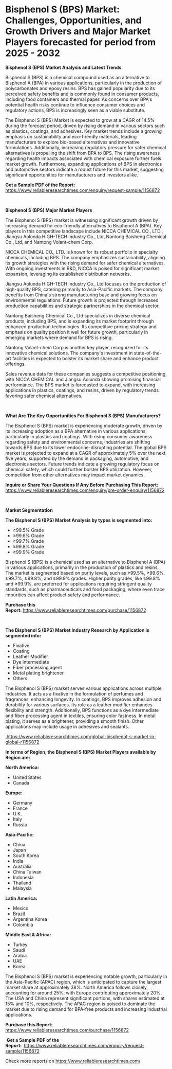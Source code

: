 <p><h1>Bisphenol S (BPS) Market: Challenges, Opportunities, and Growth Drivers and Major Market Players forecasted for period from 2025 - 2032</h1></p><p><strong>Bisphenol S (BPS) Market Analysis and Latest Trends</strong></p>
<p><p>Bisphenol S (BPS) is a chemical compound used as an alternative to Bisphenol A (BPA) in various applications, particularly in the production of polycarbonates and epoxy resins. BPS has gained popularity due to its perceived safety benefits and is commonly found in consumer products, including food containers and thermal paper. As concerns over BPA's potential health risks continue to influence consumer choices and regulatory actions, BPS is increasingly seen as a viable substitute.</p><p>The Bisphenol S (BPS) Market is expected to grow at a CAGR of 14.5% during the forecast period, driven by rising demand in various sectors such as plastics, coatings, and adhesives. Key market trends include a growing emphasis on sustainability and eco-friendly materials, leading manufacturers to explore bio-based alternatives and innovative formulations. Additionally, increasing regulatory pressure for safer chemical alternatives is propelling the shift from BPA to BPS. The rising awareness regarding health impacts associated with chemical exposure further fuels market growth. Furthermore, expanding applications of BPS in electronics and automotive sectors indicate a robust future for this market, suggesting significant opportunities for manufacturers and investors alike.</p></p>
<p><strong>Get a Sample PDF of the Report:&nbsp;</strong> <a href="https://www.reliableresearchtimes.com/enquiry/request-sample/1156872?utm_campaign=3551&utm_medium=2&utm_source=Github&utm_content=ia&utm_term=02042025&utm_id=bisphenol-s-bps">https://www.reliableresearchtimes.com/enquiry/request-sample/1156872</a></p>
<p>&nbsp;</p>
<p><strong>Bisphenol S (BPS) Major Market Players</strong></p>
<p><p>The Bisphenol S (BPS) market is witnessing significant growth driven by increasing demand for eco-friendly alternatives to Bisphenol A (BPA). Key players in this competitive landscape include NICCA CHEMICAL CO., LTD., Jiangsu Aolunda HIGH-TECH Industry Co., Ltd, Nantong Baisheng Chemical Co., Ltd, and Nantong Volant-chem Corp.</p><p>NICCA CHEMICAL CO., LTD. is known for its robust portfolio in specialty chemicals, including BPS. The company emphasizes sustainability, aligning its growth strategies with the rising demand for safer chemical alternatives. With ongoing investments in R&D, NICCA is poised for significant market expansion, leveraging its established distribution networks.</p><p>Jiangsu Aolunda HIGH-TECH Industry Co., Ltd focuses on the production of high-quality BPS, catering primarily to Asia-Pacific markets. The company benefits from China's strong manufacturing base and growing focus on environmental regulations. Future growth is projected through increased production capabilities and strategic partnerships in the chemical sector.</p><p>Nantong Baisheng Chemical Co., Ltd specializes in diverse chemical products, including BPS, and is expanding its market footprint through enhanced production technologies. Its competitive pricing strategy and emphasis on quality position it well for future growth, particularly in emerging markets where demand for BPS is rising.</p><p>Nantong Volant-chem Corp is another key player, recognized for its innovative chemical solutions. The company's investment in state-of-the-art facilities is expected to bolster its market share and enhance product offerings.</p><p>Sales revenue data for these companies suggests a competitive positioning, with NICCA CHEMICAL and Jiangsu Aolunda showing promising financial performance. The BPS market is forecasted to expand, with increasing applications in plastics, coatings, and resins, driven by regulatory trends favoring safer chemical alternatives.</p></p>
<p>&nbsp;</p>
<p><strong>What Are The Key Opportunities For Bisphenol S (BPS) Manufacturers?</strong></p>
<p><p>The Bisphenol S (BPS) market is experiencing moderate growth, driven by its increasing adoption as a BPA alternative in various applications, particularly in plastics and coatings. With rising consumer awareness regarding safety and environmental concerns, industries are shifting towards BPS due to its lower endocrine-disrupting potential. The global BPS market is projected to expand at a CAGR of approximately 5% over the next five years, supported by the demand in packaging, automotive, and electronics sectors. Future trends indicate a growing regulatory focus on chemical safety, which could further bolster BPS utilization. However, competition from other alternatives may impact market dynamics.</p></p>
<p><strong>Inquire or Share Your Questions If Any Before Purchasing This Report:</strong> <a href="https://www.reliableresearchtimes.com/enquiry/pre-order-enquiry/1156872?utm_campaign=3551&utm_medium=2&utm_source=Github&utm_content=ia&utm_term=02042025&utm_id=bisphenol-s-bps">https://www.reliableresearchtimes.com/enquiry/pre-order-enquiry/1156872</a></p>
<p>&nbsp;</p>
<p><strong>Market Segmentation</strong></p>
<p><strong>The Bisphenol S (BPS) Market Analysis by types is segmented into:</strong></p>
<p><ul><li>≥99.5% Grade</li><li>≥99.6% Grade</li><li>≥99.7% Grade</li><li>≥99.8% Grade</li><li>≥99.9% Grade</li></ul></p>
<p><p>Bisphenol S (BPS) is a chemical used as an alternative to Bisphenol A (BPA) in various applications, primarily in the production of plastics and resins. The market is segmented based on purity levels, such as ≥99.5%, ≥99.6%, ≥99.7%, ≥99.8%, and ≥99.9% grades. Higher purity grades, like ≥99.8% and ≥99.9%, are preferred for applications requiring stringent quality standards, such as pharmaceuticals and food packaging, where even trace impurities can affect product safety and performance.</p></p>
<p><strong>Purchase this Report:&nbsp;</strong><a href="https://www.reliableresearchtimes.com/purchase/1156872?utm_campaign=3551&utm_medium=2&utm_source=Github&utm_content=ia&utm_term=02042025&utm_id=bisphenol-s-bps">https://www.reliableresearchtimes.com/purchase/1156872</a></p>
<p>&nbsp;</p>
<p><strong>The Bisphenol S (BPS) Market Industry Research by Application is segmented into:</strong></p>
<p><ul><li>Fixative</li><li>Coating</li><li>Leather Modifier</li><li>Dye intermediate</li><li>Fiber processing agent</li><li>Metal plating brightener</li><li>Others</li></ul></p>
<p><p>The Bisphenol S (BPS) market serves various applications across multiple industries. It acts as a fixative in the formulation of perfumes and fragrances, enhancing longevity. In coatings, BPS improves adhesion and durability for various surfaces. Its role as a leather modifier enhances flexibility and strength. Additionally, BPS functions as a dye intermediate and fiber processing agent in textiles, ensuring color fastness. In metal plating, it serves as a brightener, providing a smooth finish. Other applications may include usage in adhesives and sealants.</p></p>
<p><a href="https://www.reliableresearchtimes.com/global-bisphenol-s-market-in-global-r1156872?utm_campaign=3551&utm_medium=2&utm_source=Github&utm_content=ia&utm_term=02042025&utm_id=bisphenol-s-bps">&nbsp;https://www.reliableresearchtimes.com/global-bisphenol-s-market-in-global-r1156872</a></p>
<p><strong>In terms of Region, the Bisphenol S (BPS) Market Players available by Region are:</strong></p>
<p>
    <p> <strong> North America: </strong>
        <ul>
            <li>United States</li>
            <li>Canada</li>
        </ul>
        </p> 
    <p> <strong> Europe: </strong>
        <ul>
            <li>Germany</li>
            <li>France</li>
            <li>U.K.</li>
            <li>Italy</li>
            <li>Russia</li>
        </ul>
        </p> 
    <p> <strong> Asia-Pacific: </strong>
        <ul>
            <li>China</li>
            <li>Japan</li>
            <li>South Korea</li>
            <li>India</li>
            <li>Australia</li>
            <li>China Taiwan</li>
            <li>Indonesia</li>
            <li>Thailand</li>
            <li>Malaysia</li>
        </ul>
        </p> 
    <p> <strong> Latin America: </strong>
        <ul>
            <li>Mexico</li>
            <li>Brazil</li>
            <li>Argentina Korea</li>
            <li>Colombia</li>
        </ul>
        </p> 
    <p> <strong> Middle East & Africa: </strong>
        <ul>
            <li>Turkey</li>
            <li>Saudi</li>
            <li>Arabia</li>
            <li>UAE</li>
            <li>Korea</li>
        </ul>
    </p>
    </p>
<p><p>The Bisphenol S (BPS) market is experiencing notable growth, particularly in the Asia-Pacific (APAC) region, which is anticipated to capture the largest market share at approximately 38%. North America follows closely, accounting for around 25%, with Europe contributing approximately 20%. The USA and China represent significant portions, with shares estimated at 15% and 10%, respectively. The APAC region is poised to dominate the market due to rising demand for BPA-free products and increasing industrial applications.</p></p>
<p><strong>Purchase this Report: </strong><a href="https://www.reliableresearchtimes.com/purchase/1156872?utm_campaign=3551&utm_medium=2&utm_source=Github&utm_content=ia&utm_term=02042025&utm_id=bisphenol-s-bps">https://www.reliableresearchtimes.com/purchase/1156872</a></p>
<p>&nbsp;<strong>Get a Sample PDF of the Report:&nbsp;&nbsp;</strong><a href="https://www.reliableresearchtimes.com/enquiry/request-sample/1156872?utm_campaign=3551&utm_medium=2&utm_source=Github&utm_content=ia&utm_term=02042025&utm_id=bisphenol-s-bps">https://www.reliableresearchtimes.com/enquiry/request-sample/1156872</a></p>
<p><strong></strong></p>
<p>Check more reports on <a href="https://www.reliableresearchtimes.com/?utm_campaign=3551&utm_medium=2&utm_source=Github&utm_content=ia&utm_term=02042025&utm_id=bisphenol-s-bps">https://www.reliableresearchtimes.com/</a></p>